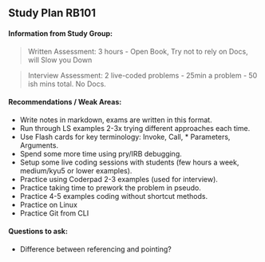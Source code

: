 ## Study Plan RB101

#### Information from Study Group:

>Written Assessment:
3 hours - Open Book, Try not to rely on Docs, will Slow you Down

>Interview Assessment:
2 live-coded problems - 25min a problem - 50 ish mins total. No Docs.

#### Recommendations / Weak Areas:
* Write notes in markdown, exams are written in this format.
* Run through LS examples 2-3x trying different approaches each time.
* Use Flash cards for key terminology: Invoke, Call, * Parameters, Arguments.
* Spend some more time using pry/IRB debugging.
* Setup some live coding sessions with students (few hours a week, medium/kyu5 or lower examples).
* Practice using Coderpad 2-3 examples (used for interview).
* Practice taking time to prework the problem in pseudo.
* Practice 4-5 examples coding without shortcut methods.
* Practice on Linux
* Practice Git from CLI

#### Questions to ask:
* Difference between referencing and pointing?














